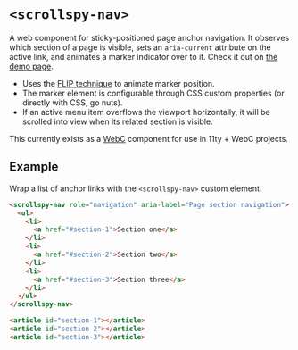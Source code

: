 # `<scrollspy-nav>`

A web component for sticky-positioned page anchor navigation. It observes which section of a page is visible, sets an `aria-current` attribute on the active link, and animates a marker indicator over to it. Check it out on [the demo page](hexagoncircle.github.io/scrollspy-nav/).

- Uses the [FLIP technique](https://css-tricks.com/animating-layouts-with-the-flip-technique/) to animate marker position.
- The marker element is configurable through CSS custom properties (or directly with CSS, go nuts).
- If an active menu item overflows the viewport horizontally, it will be scrolled into view when its related section is visible.

This currently exists as a [WebC](https://www.11ty.dev/docs/languages/webc/) component for use in 11ty + WebC projects.

## Example

Wrap a list of anchor links with the `<scrollspy-nav>` custom element.

```html
<scrollspy-nav role="navigation" aria-label="Page section navigation">
  <ul>
    <li>
      <a href="#section-1">Section one</a>
    </li>
    <li>
      <a href="#section-2">Section two</a>
    </li>
    <li>
      <a href="#section-3">Section three</a>
    </li>
  </ul>
</scrollspy-nav>

<article id="section-1"></article>
<article id="section-2"></article>
<article id="section-3"></article>
```
